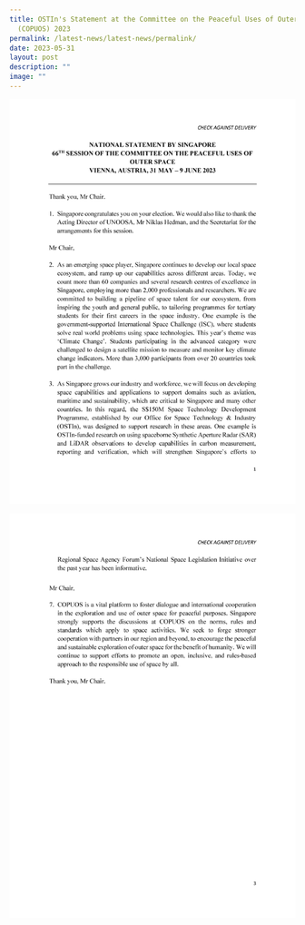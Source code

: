 ```yaml
---
title: OSTIn's Statement at the Committee on the Peaceful Uses of Outer Space
  (COPUOS) 2023
permalink: /latest-news/latest-news/permalink/
date: 2023-05-31
layout: post
description: ""
image: ""
---
```

![national statement page one.png](/images/national%20statement%20page%20one.png)

![national statement page three.png](/images/national%20statement%20page%20three.png)